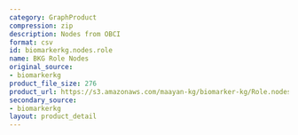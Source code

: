 ```yaml
---
category: GraphProduct
compression: zip
description: Nodes from OBCI
format: csv
id: biomarkerkg.nodes.role
name: BKG Role Nodes
original_source:
- biomarkerkg
product_file_size: 276
product_url: https://s3.amazonaws.com/maayan-kg/biomarker-kg/Role.nodes.zip
secondary_source:
- biomarkerkg
layout: product_detail
---
```

